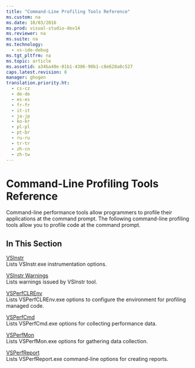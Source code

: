 ```yaml
---
title: "Command-Line Profiling Tools Reference"
ms.custom: na
ms.date: 10/03/2016
ms.prod: visual-studio-dev14
ms.reviewer: na
ms.suite: na
ms.technology: 
  - vs-ide-debug
ms.tgt_pltfrm: na
ms.topic: article
ms.assetid: a34ba40e-01b1-4386-90b1-c8e628a8c527
caps.latest.revision: 8
manager: ghogen
translation.priority.ht: 
  - cs-cz
  - de-de
  - es-es
  - fr-fr
  - it-it
  - ja-jp
  - ko-kr
  - pl-pl
  - pt-br
  - ru-ru
  - tr-tr
  - zh-cn
  - zh-tw
---
```

# Command-Line Profiling Tools Reference
Command-line performance tools allow programmers to profile their applications at the command prompt. The following command-line profiling tools allow you to profile code at the command prompt.  
  
## In This Section  
 [VSInstr](../VS_IDE/VSInstr.md)  
 Lists VSInstr.exe instrumentation options.  
  
 [VSInstr Warnings](../VS_IDE/VSInstr-Warnings.md)  
 Lists warnings issued by VSInstr tool.  
  
 [VSPerfCLREnv](../VS_IDE/VSPerfCLREnv.md)  
 Lists VSPerfCLREnv.exe options to configure the environment for profiling managed code.  
  
 [VSPerfCmd](../VS_IDE/VSPerfCmd.md)  
 Lists VSPerfCmd.exe options for collecting performance data.  
  
 [VSPerfMon](../VS_IDE/VSPerfMon.md)  
 Lists VSPerfMon.exe options for gathering data collection.  
  
 [VSPerfReport](../VS_IDE/VSPerfReport.md)  
 Lists VSPerfReport.exe command-line options for creating reports.